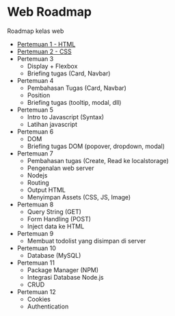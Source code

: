# Web Roadmap

Roadmap kelas web

- [Pertemuan 1 - HTML](docs/pertemuan1.md)
- [Pertemuan 2 - CSS](docs/pertemuan2.md)
- Pertemuan 3
  - Display + Flexbox
  - Briefing tugas (Card, Navbar)
- Pertemuan 4
  - Pembahasan Tugas (Card, Navbar)
  - Position
  - Briefing tugas (tooltip, modal, dll)
- Pertemuan 5
  - Intro to Javascript (Syntax)
  - Latihan javascript
- Pertemuan 6
  - DOM
  - Briefing tugas DOM (popover, dropdown, modal)
- Pertemuan 7
  - Pembahasan tugas (Create, Read ke localstorage)
  - Pengenalan web server
  - Nodejs
  - Routing
  - Output HTML
  - Menyimpan Assets (CSS, JS, Image)
- Pertemuan 8
  - Query String (GET)
  - Form Handling (POST)
  - Inject data ke HTML
- Pertemuan 9
  - Membuat todolist yang disimpan di server
- Pertemuan 10
  - Database (MySQL)
- Pertemuan 11
  - Package Manager (NPM)
  - Integrasi Database Node.js
  - CRUD
- Pertemuan 12
  - Cookies
  - Authentication
